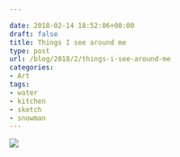 ```yaml
---

date: 2018-02-14 18:52:06+00:00
draft: false
title: Things I see around me
type: post
url: /blog/2018/2/things-i-see-around-me
categories:
- Art
tags:
- water
- kitchen
- sketch
- snowman
---
```


![](/images/2018-02-14-20182things-i-see-around-me/IMG_0112.JPG)

